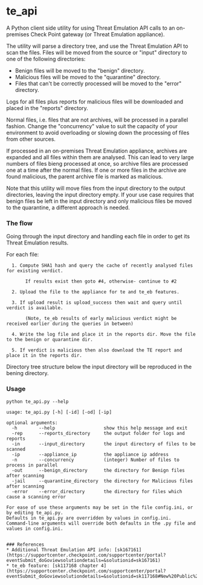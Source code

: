 # te_api
A Python client side utility for using Threat Emulation API calls to an on-premises Check Point gateway (or Threat Emulation appliance).

The utility will parse a directory tree, and use the Threat Emulation API to scan the files.
Files will be moved from the source or "input" directory to one of the following directories:
- Benign files will be moved to the "benign" directory.
- Malicious files will be moved to the "quarantine" directory.
- Files that can't be correctly processed will be moved to the "error" directory.

Logs for all files plus reports for malicious files will be downloaded and placed in the "reports" directory.

Normal files, i.e. files that are not archives, will be processed in a parallel fashion. Change the "concurrency" value to suit the capacity of your environment to avoid overloading or slowing down the processing of files from other sources.

If processed in an on-premises Threat Emulation appliance, archives are expanded and all files within them are analysed. This can lead to very large numbers of files bieng processed at once, so archive files are processed one at a time after the normal files. If one or more files in the archive are found malicious, the parent archive file is marked as malicious.

Note that this utility will move files from the input directory to the output directories, leaving the input directory empty.
If your use case requires that benign files be left in the input directory and only malicious files be moved to the quarantine, a different approach is needed.

### The flow
Going through the input directory and handling each file in order to get its Threat Emulation results.

For each file:

      1. Compute SHA1 hash and query the cache of recently analysed files for existing verdict.

           If results exist then goto #4, otherwise- continue to #2
    
      2. Upload the file to the appliance for te and te_eb features.
    
      3. If upload result is upload_success then wait and query until verdict is available.

           (Note, te_eb results of early malicious verdict might be received earlier during the queries in between)
    
      4. Write the log file and place it in the reports dir. Move the file to the benign or quarantine dir.
    
      5. If verdict is malicious then also download the TE report and place it in the reports dir.

Directory tree structure below the input directory will be reproduced in the bening directory.



### Usage
~~~~
python te_api.py --help

usage: te_api.py [-h] [-id] [-od] [-ip]

optional arguments:
  -h        --help                  show this help message and exit
  -rep		--reports_directory		the output folder for logs and reports
  -in		--input_directory		the input directory of files to be scanned
  -ip		--appliance_ip			the appliance ip address
  -n		--concurrency			(integer) Number of files to process in parallel
  -out		--benign_directory		the directory for Benign files after scanning
  -jail		--quarantine_directory	the directory for Malicious files after scanning
  -error	--error_directory		the directory for files which cause a scanning error

For ease of use these arguments may be set in the file config.ini, or by editing te_api.py.
Defaults in te_api.py are overridden by values in config.ini.
Command-line arguments will override both defaults in the .py file and values in config.ini.


### References
* Additional Threat Emulation API info: [sk167161](https://supportcenter.checkpoint.com/supportcenter/portal?eventSubmit_doGoviewsolutiondetails=&solutionid=sk167161)
* te_eb feature: [sk117168 chapter 4](https://supportcenter.checkpoint.com/supportcenter/portal?eventSubmit_doGoviewsolutiondetails=&solutionid=sk117168#New%20Public%20API%20Interface)
